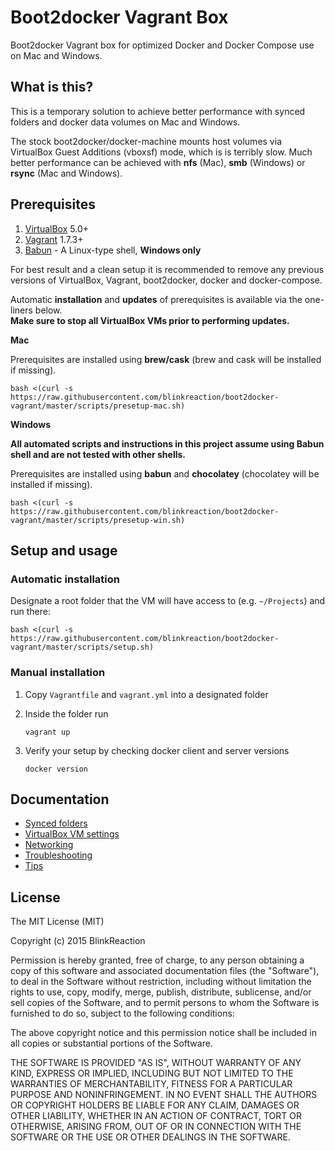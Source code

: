 # Boot2docker Vagrant Box
Boot2docker Vagrant box for optimized Docker and Docker Compose use on Mac and Windows.


## What is this?

This is a temporary solution to achieve better performance with synced folders and docker data volumes on Mac and Windows.

The stock boot2docker/docker-machine mounts host volumes via VirtualBox Guest Additions (vboxsf) mode, which is is terribly slow. Much better performance can be achieved with **nfs** (Mac), **smb** (Windows) or **rsync** (Mac and Windows).

<a name="requirements"></a>
## Prerequisites
1. [VirtualBox](https://www.virtualbox.org/) 5.0+
2. [Vagrant](https://www.vagrantup.com/) 1.7.3+
3. [Babun](http://babun.github.io) - A Linux-type shell, **Windows only**

For best result and a clean setup it is recommended to remove any previous versions of VirtualBox, Vagrant, boot2docker, docker and docker-compose.

Automatic **installation** and **updates** of prerequisites is available via the one-liners below.  
**Make sure to stop all VirtualBox VMs prior to performing updates.**

**Mac**

Prerequisites are installed using **brew/cask** (brew and cask will be installed if missing).

    bash <(curl -s https://raw.githubusercontent.com/blinkreaction/boot2docker-vagrant/master/scripts/presetup-mac.sh)

**Windows**

**All automated scripts and instructions in this project assume using Babun shell and are not tested with other shells.**

Prerequisites are installed using **babun** and **chocolatey** (chocolatey will be installed if missing).

    bash <(curl -s https://raw.githubusercontent.com/blinkreaction/boot2docker-vagrant/master/scripts/presetup-win.sh)


<a name="setup"></a>
## Setup and usage

### Automatic installation

Designate a root folder that the VM will have access to (e.g. `~/Projects`) and run there:

    bash <(curl -s https://raw.githubusercontent.com/blinkreaction/boot2docker-vagrant/master/scripts/setup.sh)

### Manual installation

1. Copy `Vagrantfile` and `vagrant.yml` into a designated folder
2. Inside the folder run

    ```
    vagrant up
    ```

3. Verify your setup by checking docker client and server versions
    
    ```    
    docker version
    ```


## Documentation

- [Synced folders](docs/synced-folders.md)
- [VirtualBox VM settings](docs/vm-settings.md)
- [Networking](docs/networking.md)
- [Troubleshooting](docs/troubleshooting.md)
- [Tips](docs/tips.md)


## License

The MIT License (MIT)

Copyright (c) 2015 BlinkReaction

Permission is hereby granted, free of charge, to any person obtaining a copy
of this software and associated documentation files (the "Software"), to deal
in the Software without restriction, including without limitation the rights
to use, copy, modify, merge, publish, distribute, sublicense, and/or sell
copies of the Software, and to permit persons to whom the Software is
furnished to do so, subject to the following conditions:

The above copyright notice and this permission notice shall be included in all
copies or substantial portions of the Software.

THE SOFTWARE IS PROVIDED "AS IS", WITHOUT WARRANTY OF ANY KIND, EXPRESS OR
IMPLIED, INCLUDING BUT NOT LIMITED TO THE WARRANTIES OF MERCHANTABILITY,
FITNESS FOR A PARTICULAR PURPOSE AND NONINFRINGEMENT. IN NO EVENT SHALL THE
AUTHORS OR COPYRIGHT HOLDERS BE LIABLE FOR ANY CLAIM, DAMAGES OR OTHER
LIABILITY, WHETHER IN AN ACTION OF CONTRACT, TORT OR OTHERWISE, ARISING FROM,
OUT OF OR IN CONNECTION WITH THE SOFTWARE OR THE USE OR OTHER DEALINGS IN THE
SOFTWARE.
